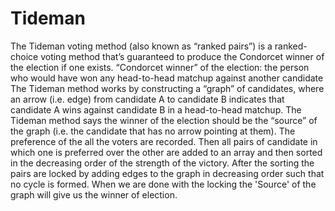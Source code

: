 # Tideman
The Tideman voting method (also known as “ranked pairs”) is a ranked-choice voting method that’s guaranteed to produce the Condorcet winner of the election if one exists. “Condorcet winner” of the election: the person who would have won any head-to-head matchup against another candidate The Tideman method works by constructing a “graph” of candidates, where an arrow (i.e. edge) from candidate A to candidate B indicates that candidate A wins against candidate B in a head-to-head matchup.  The Tideman method says the winner of the election should be the “source” of the graph (i.e. the candidate that has no arrow pointing at them).  The preference of the all the voters are recorded. Then all pairs of candidate in which one is preferred over the other are added to an array and then sorted in the decreasing order of the strength of the victory. After the sorting the pairs are locked by adding edges to the graph in decreasing order such that no cycle is formed. When we are done with the locking the 'Source' of the graph will give us the winner of election.
